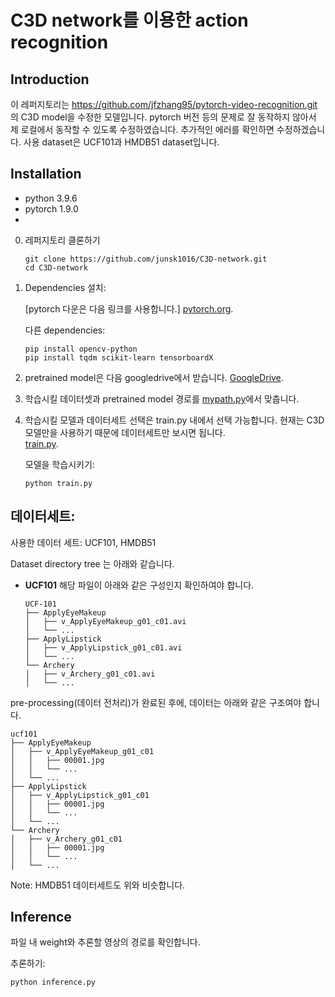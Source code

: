 # C3D network를 이용한 action recognition

## Introduction
이 레퍼지토리는 https://github.com/jfzhang95/pytorch-video-recognition.git 의 C3D model을 수정한 모델입니다. pytorch 버전 등의 문제로 잘 동작하지 않아서 제 로컬에서 동작할 수 있도록 수정하였습니다. 추가적인 에러를 확인하면 수정하겠습니다. 사용 dataset은 UCF101과 HMDB51 dataset입니다.

## Installation
+ python 3.9.6  
+ pytorch 1.9.0  
+  

0. 레퍼지토리 클론하기
    ```Shell
    git clone https://github.com/junsk1016/C3D-network.git
    cd C3D-network
    ```

1. Dependencies 설치:

    [pytorch 다운은 다음 링크를 사용합니다.] [pytorch.org](https://pytorch.org/).

    다른 dependencies:
    ```Shell
    pip install opencv-python  
    pip install tqdm scikit-learn tensorboardX
    ```

2. pretrained model은 다음 googledrive에서 받습니다. [GoogleDrive](https://drive.google.com/file/d/19NWziHWh1LgCcHU34geoKwYezAogv9fX/view?usp=sharing).  

3. 학습시킬 데이터셋과 pretrained model 경로를 [mypath.py](https://github.com/junsk1016/C3D-network/blob/main/mypath.py)에서 맞춥니다.  

4. 학습시킬 모델과 데이터세트 선택은 train.py 내에서 선택 가능합니다. 현재는 C3D 모델만을 사용하기 때문에 데이터세트만 보시면 됩니다.  
[train.py](https://github.com/junsk1016/C3D-network/blob/main/train.py).  

    모델을 학습시키기:
    ```Shell
    python train.py
    ```

## 데이터세트:

사용한 데이터 세트: UCF101, HMDB51

Dataset directory tree 는 아래와 같습니다.  

- **UCF101**
해당 파일이 아래와 같은 구성인지 확인하여야 합니다.
  ```
  UCF-101
  ├── ApplyEyeMakeup
  │   ├── v_ApplyEyeMakeup_g01_c01.avi
  │   └── ...
  ├── ApplyLipstick
  │   ├── v_ApplyLipstick_g01_c01.avi
  │   └── ...
  └── Archery
  │   ├── v_Archery_g01_c01.avi
  │   └── ...
  ```
pre-processing(데이터 전처리)가 완료된 후에, 데이터는 아래와 같은 구조여야 합니다.  
  ```
  ucf101
  ├── ApplyEyeMakeup
  │   ├── v_ApplyEyeMakeup_g01_c01
  │   │   ├── 00001.jpg
  │   │   └── ...
  │   └── ...
  ├── ApplyLipstick
  │   ├── v_ApplyLipstick_g01_c01
  │   │   ├── 00001.jpg
  │   │   └── ...
  │   └── ...
  └── Archery
  │   ├── v_Archery_g01_c01
  │   │   ├── 00001.jpg
  │   │   └── ...
  │   └── ...
  ```

Note: HMDB51 데이터세트도 위와 비슷합니다.  

## Inference  

파일 내 weight와 추론할 영상의 경로를 확인합니다.

추론하기:
```Shell
python inference.py
```

